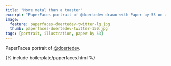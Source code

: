 ```yaml
---
title: "More metal than a toaster"
excerpt: "PaperFaces portrait of @doertedev drawn with Paper by 53 on an iPad."
image: 
  feature: paperfaces-doertedev-twitter-lg.jpg
  thumb: paperfaces-doertedev-twitter-150.jpg
tags: [portrait, illustration, paper by 53]
---
```


PaperFaces portrait of [@doertedev](http://twitter.com/doertedev).

{% include boilerplate/paperfaces.html %}